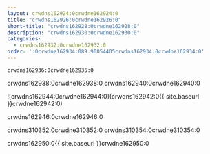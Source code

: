 ```yaml
---
layout: crwdns162924:0crwdne162924:0
title: "crwdns162926:0crwdne162926:0"
short-title: "crwdns162928:0crwdne162928:0"
description: "crwdns162930:0crwdne162930:0"
categories:
  - crwdns162932:0crwdne162932:0
order: ':0crwdne162934:089.90854405crwdns162934:0crwdne162934:0'
---
```


`crwdns162936:0crwdne162936:0`

crwdns162938:0crwdne162938:0 crwdns162940:0crwdne162940:0

![crwdns162944:0crwdne162944:0](crwdns162942:0{{ site.baseurl }}crwdne162942:0)

crwdns162946:0crwdne162946:0

crwdns310352:0crwdne310352:0 crwdns310354:0crwdne310354:0

crwdns162950:0{{ site.baseurl }}crwdne162950:0
